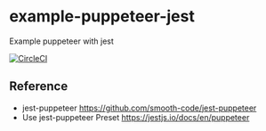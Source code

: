 # example-puppeteer-jest
Example puppeteer with jest

[![CircleCI](https://circleci.com/gh/ddnb/example-puppeteer-jest/tree/master.svg?style=svg)](https://circleci.com/gh/ddnb/example-puppeteer-jest/tree/master)

## Reference
- jest-puppeteer
https://github.com/smooth-code/jest-puppeteer
- Use jest-puppeteer Preset
https://jestjs.io/docs/en/puppeteer